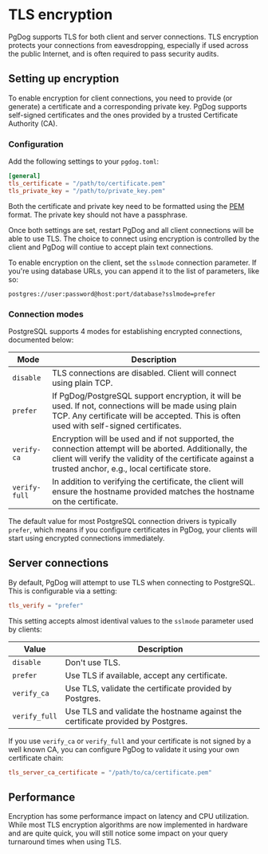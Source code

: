 # TLS encryption

PgDog supports TLS for both client and server connections. TLS encryption protects your connections from eavesdropping, especially if used across the public Internet, and is often required to pass security audits.

## Setting up encryption

To enable encryption for client connections, you need to provide (or generate) a certificate and a corresponding private key. PgDog supports self-signed certificates and the ones provided by a trusted Certificate Authority (CA).

### Configuration

Add the following settings to your `pgdog.toml`:

```toml
[general]
tls_certificate = "/path/to/certificate.pem"
tls_private_key = "/path/to/private_key.pem"
```

Both the certificate and private key need to be formatted using the [PEM](https://en.wikipedia.org/wiki/Privacy-Enhanced_Mail) format. The private key should not have a passphrase.

Once both settings are set, restart PgDog and all client connections will be able to use TLS. The choice to connect using encryption is controlled by the client and PgDog will contiue to accept plain text connections.

To enable encryption on the client, set the `sslmode` connection parameter. If you're using database URLs, you can append it to the list of parameters, like so:

```
postgres://user:password@host:port/database?sslmode=prefer
```

### Connection modes

PostgreSQL supports 4 modes for establishing encrypted connections, documented below:

| Mode | Description |
|-|-|
| `disable` | TLS connections are disabled. Client will connect using plain TCP. |
| `prefer` | If PgDog/PostgreSQL support encryption, it will be used. If not, connections will be made using plain TCP. Any certificate will be accepted. This is often used with self-signed certificates. |
| `verify-ca` | Encryption will be used and if not supported, the connection attempt will  be aborted. Additionally, the client will verify the validity of the certificate against a trusted anchor, e.g., local certificate store. |
| `verify-full` | In addition to verifying the certificate, the client will ensure the hostname provided matches the hostname on the certificate. |

The default value for most PostgreSQL connection drivers is typically `prefer`, which means if you configure certificates in PgDog, your clients will start using encrypted connections immediately.

## Server connections

By default, PgDog will attempt to use TLS when connecting to PostgreSQL. This is configurable via a setting:

```toml
tls_verify = "prefer"
```

This setting accepts almost identival values to the `sslmode` parameter used by clients:

| Value | Description |
|-|-|
| `disable` | Don't use TLS. |
| `prefer` | Use TLS if available, accept any certificate. |
| `verify_ca` |  Use TLS, validate the certificate provided by Postgres. |
| `verify_full` | Use TLS and validate the hostname against the certificate provided by Postgres. |

If you use `verify_ca` or `verify_full` and your certificate is not signed by a well known CA, you can configure PgDog to validate it using your own certificate chain:

```toml
tls_server_ca_certificate = "/path/to/ca/certificate.pem"
```

## Performance

Encryption has some performance impact on latency and CPU utilization. While most TLS encryption algorithms are now implemented in hardware and are quite quick, you will still notice some impact on your query turnaround times when using TLS.
